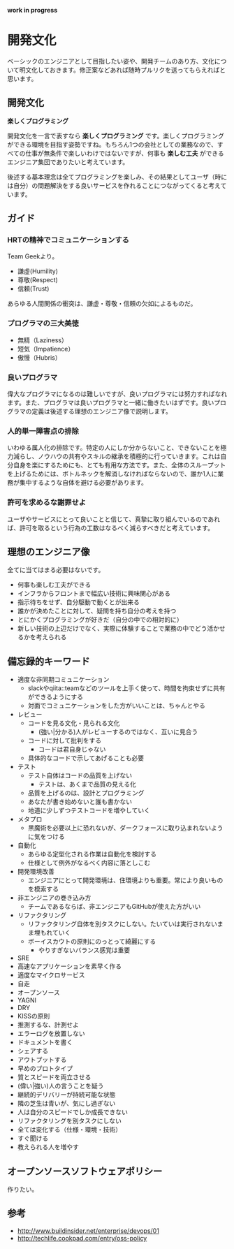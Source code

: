 **work in progress**

# 開発文化

ベーシックのエンジニアとして目指したい姿や、開発チームのあり方、文化について明文化しておきます。修正案などあれば随時プルリクを送ってもらえればと思います。

## 開発文化

**楽しくプログラミング**

開発文化を一言で表すなら **楽しくプログラミング** です。楽しくプログラミングができる環境を目指す姿勢ですね。もちろん1つの会社としての業務なので、すべての仕事が無条件で楽しいわけではないですが、何事も **楽しむ工夫** ができるエンジニア集団でありたいと考えています。

後述する基本理念は全てプログラミングを楽しみ、その結果としてユーザ（時には自分）の問題解決をする良いサービスを作れることにつながってくると考えています。

## ガイド

### HRTの精神でコミュニケーションする

Team Geekより。

- 謙虚(Humility)
- 尊敬(Respect)
- 信頼(Trust)

あらゆる人間関係の衝突は、謙虚・尊敬・信頼の欠如によるものだ。

### プログラマの三大美徳

- 無精（Laziness）
- 短気（Impatience）
- 傲慢（Hubris）

### 良いプログラマ

偉大なプログラマになるのは難しいですが、良いプログラマには努力すればなれます。また、プログラマは良いプログラマと一緒に働きたいはずです。良いプログラマの定義は後述する理想のエンジニア像で説明します。

### 人的単一障害点の排除

いわゆる属人化の排除です。特定の人にしか分からないこと、できないことを極力減らし、ノウハウの共有やスキルの継承を積極的に行っていきます。これは自分自身を楽にするためにも、とても有用な方法です。また、全体のスループットを上げるためには、ボトルネックを解消しなければならないので、誰か1人に業務が集中するような自体を避ける必要があります。

### 許可を求めるな謝罪せよ

ユーザやサービスにとって良いことと信じて、真摯に取り組んでいるのであれば、許可を取るという行為の工数はなるべく減らすべきだと考えています。

## 理想のエンジニア像

全てに当てはまる必要はないです。

- 何事も楽しむ工夫ができる
- インフラからフロントまで幅広い技術に興味関心がある
- 指示待ちをせず、自分駆動で動くとが出来る
- 誰かが決めたことに対して、疑問を持ち自分の考えを持つ
- とにかくプログラミングが好きだ（自分の中での相対的に）
- 新しい技術の上辺だけでなく、実際に体験することで業務の中でどう活かせるかを考えられる

## 備忘録的キーワード

- 適度な非同期コミュニケーション
  - slackやqiita::teamなどのツールを上手く使って、時間を拘束せずに共有ができるようにする
  - 対面でコミュニケーションをした方がいいことは、ちゃんとやる
- レビュー
  - コードを見る文化・見られる文化
    - (強い|分かる)人がレビューするのではなく、互いに見合う
  - コードに対して批判をする
    - コードは君自身じゃない
  - 具体的なコードで示してあげることも必要
- テスト
  - テスト自体はコードの品質を上げない
    - テストは、あくまで品質の見える化
  - 品質を上げるのは、設計とプログラミング
  - あなたが書き始めないと誰も書かない
  - 地道に少しずつテストコードを増やしていく
- メタプロ
  - 黒魔術を必要以上に恐れないが、ダークフォースに取り込まれないように気をつける
- 自動化
  - あらゆる定型化される作業は自動化を検討する
  - 仕様として例外がなるべく内容に落としこむ
- 開発環境改善
  - エンジニアにとって開発環境は、住環境よりも重要。常により良いものを模索する
- 非エンジニアの巻き込み方
  - チームであるならば、非エンジニアもGitHubが使えた方がいい
- リファクタリング
  - リファクタリング自体を別タスクにしない。たいていは実行されないまま埋もれていく
  - ボーイスカウトの原則にのっとって綺麗にする
    - やりすぎないバランス感覚は重要
- SRE
- 高速なアプリケーションを素早く作る
- 適度なマイクロサービス
- 自走  
- オープンソース
- YAGNI
- DRY
- KISSの原則
- 推測するな、計測せよ
- エラーログを放置しない
- ドキュメントを書く
- シェアする
- アウトプットする
- 早めのプロトタイプ
- 質とスピードを両立させる
- (偉い|強い)人の言うことを疑う
- 継続的デリバリーが持続可能な状態
- 隣の芝生は青いが、気にし過ぎない
- 人は自分のスピードでしか成長できない
- リファクタリングを別タスクにしない
- 全ては変化する（仕様・環境・技術）
- すぐ聞ける
- 教えられる人を増やす

## オープンソースソフトウェアポリシー

作りたい。

## 参考

- http://www.buildinsider.net/enterprise/devops/01
- http://techlife.cookpad.com/entry/oss-policy

